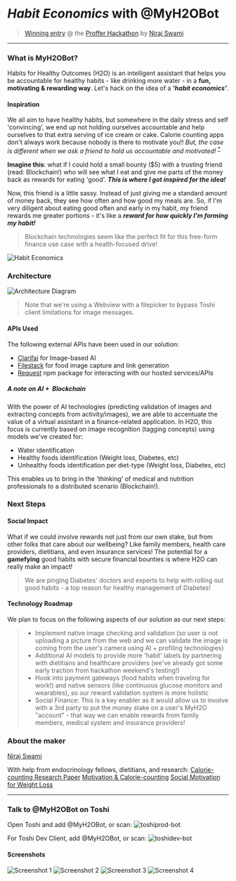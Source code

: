 # _Habit Economics_ with @MyH2OBot

> [Winning entry](https://blog.proffer.network/proffer-hackathon-winners-2017-1adb2078a691) @ the [Proffer Hackathon](https://proffer.network/hackathon) by [Niraj Swami](https://twitter.com/nswami)

----------

### What is MyH2OBot?
Habits for Healthy Outcomes (H2O) is an intelligent assistant that helps you be accountable for healthy habits - like drinking more water - in a **fun, motivating & rewarding way**. Let's hack on the idea of a **_'habit economics'_**.

#### **Inspiration**
We all aim to have healthy habits, but somewhere in the daily stress and self 'convincing', we end up not holding ourselves accountable and help ourselves to that extra serving of ice cream or cake. Calorie counting apps don't always work because nobody is there to motivate you!! _But, the case is different when we ask a friend to hold us accountable and motivated!_ <sup>[*](https://www.ncbi.nlm.nih.gov/pubmed/28286739)</sup>

**Imagine this**: what if I could hold a small bounty ($5) with a trusting friend (read: Blockchain!) who will see what I eat and give me parts of the money back as rewards for eating 'good'. **_This is where I got inspired for the idea!_**

Now, this friend is a little sassy. Instead of just giving me a standard amount of money back, they see how often and how good my meals are. So, if I'm very diligent about eating good often and early in my habit, my friend rewards me greater portions - it's like a _**reward for how quickly I'm forming my habit!**_

> Blockchain technologies seem like the perfect fit for this free-form finance use case with a health-focused drive!

![Habit Economics](https://user-images.githubusercontent.com/567670/33082870-78d20c2a-cea3-11e7-9853-82297ede839d.png)

### Architecture
![Architecture Diagram](https://user-images.githubusercontent.com/567670/32739369-98f8b2ce-c86d-11e7-993d-42b142502507.png)
> Note that we're using a Webview with a filepicker to bypass Toshi client limitations for image messages.

#### APIs Used
The following external APIs have been used in our solution:
- [Clarifai](https://clarifai.com) for Image-based AI
- [Filestack](https://www.filestack.com) for food image capture and link generation
- [Request](https://github.com/request/request) npm package for interacting with our hosted services/APIs

##### A note on AI&nbsp;+ &nbsp;Blockchain
With the power of AI technologies (predicting validation of images and extracting concepts from activity/images), we are able to accentuate the value of a virtual assistant in a finance-related application. In H2O, this focus is currently based on image recognition (tagging concepts) using models we've created for:
- Water identification
- Healthy foods identification (Weight loss, Diabetes, etc)
- Unhealthy foods identification per diet-type (Weight loss, Diabetes, etc)

This enables us to bring in the 'thinking' of medical and nutrition professionals to a distributed scenario (Blockchain!).

### **Next Steps**
#### Social Impact
What if we could involve rewards not just from our own stake, but from other folks that care about our wellbeing? Like family members, health care providers, dietitians, and even insurance services! The potential for a __gamefying__ good habits with secure financial bounties is where H2O can really make an impact!

> We are pinging Diabetes' doctors and experts to help with rolling out good habits - a top reason for healthy management of Diabetes!  

#### Technology Roadmap

We plan to focus on the following aspects of our solution as our next steps:
>- Implement native image checking and validation (so user is not uploading a picture from the web and we can validate the image is coming from the user's camera using AI + profiling technologies)
>- Additional AI models to provide more 'habit' labels by partnering with dietitians and healthcare providers (we've already got some early traction from hackathon weekend's testing!)
>- Hook into payment gateways (food habits when traveling for work!) and native sensors (like continuous glucose monitors and wearables), so our reward validation system is more holistic
>- Social Finance: This is a key enabler as it would allow us to involve with a 3rd party to put the money stake on a user's MyH2O "account" - that way we can enable rewards from family members, medical system and insurance providers!

### About the maker
[Niraj Swami](https://www.linkedin.com/in/nirajswami)

With help from endocrinology fellows, dietitians, and research:
[Calorie-counting Research Paper](https://www.semanticscholar.org/paper/Calorie-counting-compared-to-exchange-system-diets-Wing-Nowalk/cd91680eeb70836ae9f92bc5d06ad2308dce3d14)
[Motivation & Calorie-counting](https://www.ncbi.nlm.nih.gov/pubmed/28286739)
[Social Motivation for Weight Loss](https://www.ncbi.nlm.nih.gov/pubmed/29125393)

----------
### Talk to @MyH2OBot on Toshi
Open Toshi and add @MyH2OBot, or scan:
![toshiprod-bot](https://user-images.githubusercontent.com/567670/32739734-cb00477c-c86e-11e7-85f8-bb80625f0b14.png)

For Toshi Dev Client, add @MyH2OBot, or scan:
![toshidev-bot](https://user-images.githubusercontent.com/567670/32739741-d143296a-c86e-11e7-9a88-cdfb8246fcc6.png)

#### Screenshots
![Screenshot 1](https://user-images.githubusercontent.com/567670/32739480-ffc349c4-c86d-11e7-9737-2e44cc40fe86.PNG)
![Screenshot 2](https://user-images.githubusercontent.com/567670/32739479-ffb89c54-c86d-11e7-8da0-28a1a10a8621.PNG)
![Screenshot 3](https://user-images.githubusercontent.com/567670/32739478-ffa69c84-c86d-11e7-9bb6-8ef99aa074c1.PNG)
![Screenshot 4](https://user-images.githubusercontent.com/567670/32739477-ff954128-c86d-11e7-9c19-012a533f4a82.PNG)
